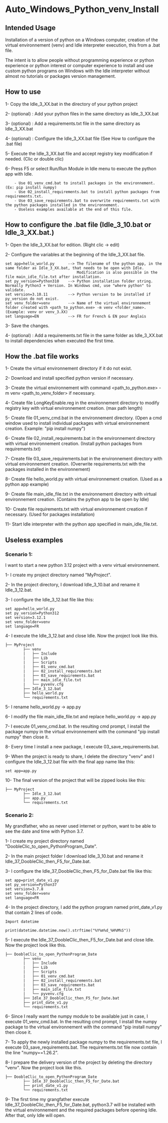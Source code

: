 # Auto_Windows_Python_venv_Install

## Intended Usage

Installation of a version of python on a Windows computer, creation of the virtual environnement (venv) and Idle interpreter execution, this from a .bat file.

The intent is to allow people without programming experience or python experience or python interest or computer experience 
to install and use custom python programs on Windows with the Idle interpreter without almost no tutorials or packages version management.


## How to use            

1- Copy the Idle_3_XX.bat in the directory of your python project

2- (optional) : Add your python files in the same directory as Idle_3_XX.bat

3- (optional) : Add a requirements.txt file in the same directory as Idle_3_XX.bat

4- (optional) : Configure the Idle_3_XX.bat file (See How to configure the .bat file)

5- Execute the Idle_3_XX.bat file and accept registry key modification if needed. (Clic or double clic)

6- Press F5 or select Run/Run Module in Idle menu to execute the python app with Idle.

        - Use 01_venv_cmd.bat to install packages in the environnement. (Ex: pip install numpy)  
        - Use 02_install_requirements.bat to install python packages from requirements.txt.  
        - Use 03_save_requirements.bat to overwrite requirements.txt with the python packages installed in the environnement.  
        - Useless examples available at the end of this file.  
      

##  How to configure the .bat file (Idle_3_10.bat or Idle_3_XX.bat.)                     

1- Open the Idle_3_XX.bat for edition. (Right clic -> edit)

2- Configure the variables at the beginning of the Idle_3_XX.bat file.
```
set app=hello_world.py      --> The filename of the python app, in the same folder as Idle_3_XX.bat, that needs to be open with Idle. 
                                Modification is also possible in the file main_idle_file.txt after installation. 
set py_version=Python310    --> Python installation folder string. Normally Python3 + Version. In Windows cmd, use "where python" to validate. 
set version=3.10.11         --> Python version to be installed if py_version do not exist. 
set venv_folder=venv        --> Name of the virtual environnement folder created with <path_to_python.exe> -m venv <folder_name>. (Example: venv or venv_3.XX) 
set language=EN             --> FR for French & EN pour Anglais
```

3- Save the changes.

4- (optional) : Add a requirements.txt file in the same folder as Idle_3_XX.bat to install dependencies when executed the first time.



## How the .bat file works           

1- Create the virtual environnement directory if it do not exist.

2- Download and install specified python version if necessary.

3- Create the virtual environnement with command <path_to_python.exe> -m venv <path_to_venv_folder> if necessary.

4- Create file LongKeyEnable.reg in the environnement directory to modify registry key with virtual environnement creation. (max path length) 

5- Create file 01_venv_cmd.bat in the environnement directory. (Open a cmd window used to install individual packages with virtual environnement creation. Example: "pip install numpy")

6- Create file 02_install_requirements.bat in the environnement directory with virtual environnement creation. (Install python packages from requirements.txt)

7- Create file 03_save_requirements.bat in the environnement directory with virtual environnement creation. (Overwrite requirements.txt with the packages installed in the environnement)

8- Create file hello_world.py with virtual environnement creation. (Used as a python app example)

9- Create file main_idle_file.txt in the environnement directory with virtual environnement creation. (Contains the python app to be open by Idle)

10- Create file requirements.txt with virtual environnement creation if necessary. (Used for packages installation)

11- Start Idle interpreter with the python app specified in main_idle_file.txt.



##  Useless examples      


### Scenario 1: 

I want to start a new python 3.12 project with a venv virtual environnement.

1- I create my project directory named "MyProject".  

2- In the project directory, I download Idle_3_10.bat and rename it Idle_3_12.bat.  

3- I configure the Idle_3_12.bat file like this:  
```
set app=hello_world.py 
set py_version=Python312 
set version=3.12.1 
set venv_folder=venv
set language=FR
```
4- I execute the Idle_3_12.bat and close Idle. Now the project look like this.
```
├── MyProject 
        ├── venv  
        |   ├── Include 
        |   ├── Lib 
        |   ├── Scripts 
        |   ├── 01_venv_cmd.bat 
        |   ├── 02_install_requirements.bat 
        |   ├── 03_save_requirements.bat 
        |   ├── main_idle_file.txt 
        |   └── pyvenv.cfg 
        ├── Idle_3_12.bat 
        ├── hello_world.py 
        └── requirements.txt  
```
  5- I rename hello_world.py -> app.py 
  
  6- I modify the file main_idle_file.txt and replace hello_world.py -> app.py 
  
  7- I execute 01_venv_cmd.bat. In the resulting cmd prompt, I install the package numpy in the virtual environnement with the command "pip install numpy" then close it. 
  
  8- Every time I install a new package, I execute 03_save_requirements.bat. 
  
  9- When the project is ready to share, I delete the directory "venv" and I configure the Idle_3_12.bat file with the final app name like this:
  ```
  set app=app.py
  ```
  10- The final version of the project that will be zipped looks like this:
```
├── MyProject 
        ├── Idle_3_12.bat     
        ├── app.py           
        └── requirements.txt 
```

### Scenario 2: 

My grandfather, who as never used internet or python, want to be able to see the date and time with Python 3.7.

1- I create my project directory named "DoobleClic_to_open_PythonProgram_Date".

2- In the main project folder I download Idle_3_10.bat and rename it Idle_37_DoobleClic_then_F5_for_Date.bat.

3- I configure the Idle_37_DoobleClic_then_F5_for_Date.bat file like this:

```
set app=print_date_v1.py
set py_version=Python37    
set version=3.7.8        
set venv_folder=venv
set language=FR
```
4- In the project directory, I add the python program named print_date_v1.py that contain 2 lines of code.
```
Import datetime

print(datetime.datetime.now().strftime("%Y%m%d_%H%M%S"))
```
5- I execute the Idle_37_DoobleClic_then_F5_for_Date.bat and close Idle. Now the project look like this.
```
├── DoobleClic_to_open_PythonProgram_Date             
        ├── venv                                          
        |   ├── Include                                   
        |   ├── Lib                                     
        |   ├── Scripts                                   
        |   ├── 01_venv_cmd.bat                         
        |   ├── 02_install_requirements.bat               
        |   ├── 03_save_requirements.bat                 
        |   ├── main_idle_file.txt                        
        |   └── pyvenv.cfg                              
        ├── Idle_37_DoobleClic_then_F5_for_Date.bat     
        ├── print_date_v1.py                              
        └── requirements.txt                             
```
6- Since I really want the numpy module to be available just in case, I execute 01_venv_cmd.bat. In the resulting cmd prompt, 
   I install the numpy package to the virtual environnement with the command "pip install numpy" then close it.
   
7- To apply the newly installed package numpy to the requirements.txt file, I execute 03_save_requirements.bat.
   The requirements.txt file now contain the line "numpy==1.26.2".
   
8- I prepare the delivery version of the project by deleting the directory "venv". Now the project look like this.
```
├── DoobleClic_to_open_PythonProgram_Date  
        ├── Idle_37_DoobleClic_then_F5_for_Date.bat  
        ├── print_date_v1.py  
        └── requirements.txt  
```
9- The first time my grangfather execute Idle_37_DoobleClic_then_F5_for_Date.bat, python3.7 will be installed with 
   the virtual environnement and the required packages before opening Idle. After that, only Idle will open.
   
